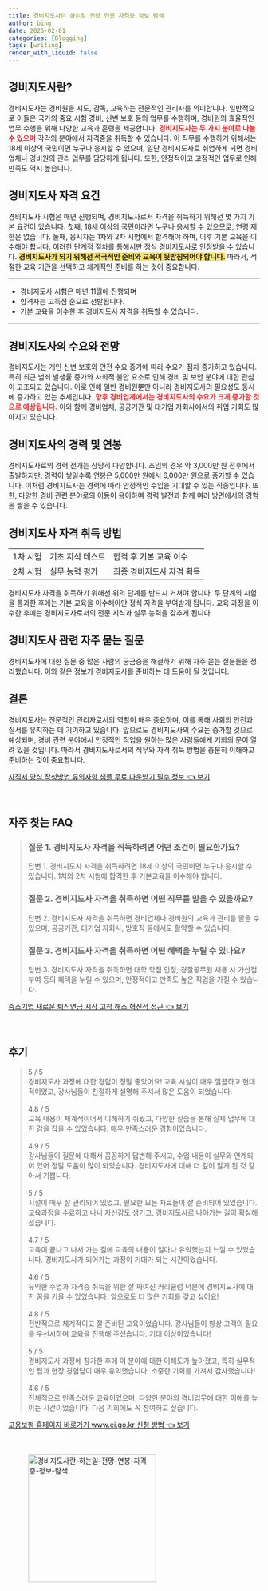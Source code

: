 ```yaml
---
title: 경비지도사란 하는일 전망 연봉 자격증 정보 탐색
author: bing
date: 2025-02-01
categories: [Blogging]
tags: [writing]
render_with_liquid: false
---
```



<h2 id='경비지도사란'>경비지도사란?</h2>

<p>경비지도사는 경비원을 지도, 감독, 교육하는 전문적인 관리자를 의미합니다. 일반적으로 이들은 국가의 중요 시험 경비, 신변 보호 등의 업무를 수행하며, 경비원의 효율적인 업무 수행을 위해 다양한 교육과 훈련을 제공합니다. <b><span style="color: #ee2323;">경비지도사는 두 가지 분야로 나눌 수 있으며</span></b> 각각의 분야에서 자격증을 취득할 수 있습니다. 이 직무를 수행하기 위해서는 18세 이상의 국민이면 누구나 응시할 수 있으며, 일단 경비지도사로 취업하게 되면 경비업체나 경비원의 관리 업무를 담당하게 됩니다. 또한, 안정적이고 고정적인 업무로 인해 만족도 역시 높습니다.</p>

<h2 id='경비지도사 자격 요건'>경비지도사 자격 요건</h2>

<p>경비지도사 시험은 매년 진행되며, 경비지도사로서 자격을 취득하기 위해선 몇 가지 기본 요건이 있습니다. 첫째, 18세 이상의 국민이라면 누구나 응시할 수 있으므로, 연령 제한은 없습니다. 둘째, 응시자는 1차와 2차 시험에서 합격해야 하며, 이후 기본 교육을 이수해야 합니다. 이러한 단계적 절차를 통해서만 정식 경비지도사로 인정받을 수 있습니다. <b><span style="background-color: #ffe066;">경비지도사가 되기 위해선 적극적인 준비와 교육이 뒷받침되어야 합니다.</span></b> 따라서, 적절한 교육 기관을 선택하고 체계적인 준비를 하는 것이 중요합니다.</p>

<hr />

<ul>
    <li>경비지도사 시험은 매년 11월에 진행되며</li>
    <li>합격자는 고득점 순으로 선발됩니다.</li>
    <li>기본 교육을 이수한 후 경비지도사 자격을 취득할 수 있습니다.</li>
</ul>

<hr />

<h2 id='경비지도사의 수요와 전망'>경비지도사의 수요와 전망</h2>

<p>경비지도사는 개인 신변 보호와 안전 수요 증가에 따라 수요가 점차 증가하고 있습니다. 특히 최근 범죄 발생률 증가와 사회적 불안 요소로 인해 경비 및 보안 분야에 대한 관심이 고조되고 있습니다. 이로 인해 일반 경비원뿐만 아니라 경비지도사의 필요성도 동시에 증가하고 있는 추세입니다. <b><span style="color: #ee2323;">향후 경비업계에서는 경비지도사의 수요가 크게 증가할 것으로 예상됩니다.</span></b> 이와 함께 경비업체, 공공기관 및 대기업 자회사에서의 취업 기회도 많아지고 있습니다.</p>

<h2 id='경비지도사의 경력 및 연봉'>경비지도사의 경력 및 연봉</h2>

<p>경비지도사로의 경력 전개는 상당히 다양합니다. 초임의 경우 약 3,000만 원 전후에서 출발하지만, 경력이 쌓일수록 연봉은 5,000만 원에서 6,000만 원으로 증가할 수 있습니다. 이처럼 경비지도사는 경력에 따라 안정적인 수입을 기대할 수 있는 직종입니다. 또한, 다양한 경비 관련 분야로의 이동이 용이하여 경력 발전과 함께 여러 방면에서의 경험을 쌓을 수 있습니다.</p>

<h2 id='경비지도사 자격 취득 방법'>경비지도사 자격 취득 방법</h2>

<table>
    <tr>
        <td>1차 시험</td>
        <td>기초 지식 테스트</td>
        <td>합격 후 기본 교육 이수</td>
    </tr>
    <tr>
        <td>2차 시험</td>
        <td>실무 능력 평가</td>
        <td>최종 경비지도사 자격 획득</td>
    </tr>
</table>

<p>경비지도사 자격을 취득하기 위해선 위의 단계를 반드시 거쳐야 합니다. 두 단계의 시험을 통과한 후에는 기본 교육을 이수해야만 정식 자격을 부여받게 됩니다. 교육 과정을 이수한 후에는 경비지도사로서의 전문 지식과 실무 능력을 갖추게 됩니다.</p>

<h2 id='경비지도사 관련 자주 묻는 질문'>경비지도사 관련 자주 묻는 질문</h2>

<p>경비지도사에 대한 질문 중 많은 사람의 궁금증을 해결하기 위해 자주 묻는 질문들을 정리했습니다. 이와 같은 정보가 경비지도사를 준비하는 데 도움이 될 것입니다.</p>

<h2 id='결론'>결론</h2>

<p>경비지도사는 전문적인 관리자로서의 역할이 매우 중요하며, 이를 통해 사회의 안전과 질서를 유지하는 데 기여하고 있습니다. 앞으로도 경비지도사의 수요는 증가할 것으로 예상되며, 경비 관련 분야에서 안정적인 직업을 원하는 많은 사람들에게 기회의 문이 열려 있을 것입니다. 따라서 경비지도사로서의 직무와 자격 취득 방법을 충분히 이해하고 준비하는 것이 중요합니다.</p>


<p><a class="click-button" title="사직서 양식 작성방법 유의사항 샘플 무료 다운받기 필수 정보" href="https://blackassets.github.io/posts/%EC%82%AC%EC%A7%81%EC%84%9C-%EC%96%91%EC%8B%9D-%EC%9E%91%EC%84%B1%EB%B0%A9%EB%B2%95-%EC%9C%A0%EC%9D%98%EC%82%AC%ED%95%AD-%EC%83%98%ED%94%8C-%EB%AC%B4%EB%A3%8C-%EB%8B%A4%EC%9A%B4%EB%B0%9B%EA%B8%B0-%ED%95%84%EC%88%98-%EC%A0%95%EB%B3%B4/" rel="dofollow">사직서 양식 작성방법 유의사항 샘플 무료 다운받기 필수 정보 👈 보기</a></p><br>
<h2 id='자주_찾는_FAQ'>자주 찾는 FAQ</h2>
<div itemscope="" itemtype="https://schema.org/FAQPage"> 
<blockquote> 
<div itemscope="" itemprop="mainEntity" itemtype="https://schema.org/Question"> 
<h3 itemprop="name">질문 1. 경비지도사 자격을 취득하려면 어떤 조건이 필요한가요?</h3> 
<div itemscope="" itemprop="acceptedAnswer" itemtype="https://schema.org/Answer"> 
<span itemprop="text"> 
<p>답변 1. 경비지도사 자격을 취득하려면 18세 이상의 국민이면 누구나 응시할 수 있습니다. 1차와 2차 시험에 합격한 후 기본교육을 이수해야 합니다.</p> 
</span> 
</div> 
</div> 

<div itemscope="" itemprop="mainEntity" itemtype="https://schema.org/Question"> 
<h3 itemprop="name">질문 2. 경비지도사 자격을 취득하면 어떤 직무를 맡을 수 있을까요?</h3> 
<div itemscope="" itemprop="acceptedAnswer" itemtype="https://schema.org/Answer"> 
<span itemprop="text"> 
<p>답변 2. 경비지도사 자격을 취득하면 경비업체나 경비원의 교육과 관리를 맡을 수 있으며, 공공기관, 대기업 자회사, 방호직 등에서도 활약할 수 있습니다.</p> 
</span> 
</div> 
</div> 

<div itemscope="" itemprop="mainEntity" itemtype="https://schema.org/Question"> 
<h3 itemprop="name">질문 3. 경비지도사 자격을 취득하면 어떤 혜택을 누릴 수 있나요?</h3> 
<div itemscope="" itemprop="acceptedAnswer" itemtype="https://schema.org/Answer"> 
<span itemprop="text"> 
<p>답변 3. 경비지도사 자격을 취득하면 대학 학점 인정, 경찰공무원 채용 시 가산점 부여 등의 혜택을 누릴 수 있으며, 안정적이고 만족도 높은 직업을 가질 수 있습니다.</p> 
</span> 
</div> 
</div> 
</blockquote> 
</div>
<p><a class="click-button" title="중소기업 새로운 퇴직연금 시장 고착 해소 혁신적 접근" href="https://blackassets.github.io/posts/%EC%A4%91%EC%86%8C%EA%B8%B0%EC%97%85-%EC%83%88%EB%A1%9C%EC%9A%B4-%ED%87%B4%EC%A7%81%EC%97%B0%EA%B8%88-%EC%8B%9C%EC%9E%A5-%EA%B3%A0%EC%B0%A9-%ED%95%B4%EC%86%8C-%ED%98%81%EC%8B%A0%EC%A0%81-%EC%A0%91%EA%B7%BC/" rel="dofollow">중소기업 새로운 퇴직연금 시장 고착 해소 혁신적 접근 👈 보기</a></p><br>
<h2 id='후기'>후기</h2>
<div itemscope itemtype="https://schema.org/Product">
  <blockquote>
  <div itemprop="review" itemscope itemtype="https://schema.org/Review">
      <div itemprop="reviewRating" itemscope itemtype="https://schema.org/Rating"> <span itemprop="ratingValue">5</span> / <span itemprop="bestRating">5</span> </div>
      <span itemprop="reviewBody">경비지도사 과정에 대한 경험이 정말 좋았어요! 교육 시설이 매우 깔끔하고 현대적이었고, 강사님들이 친절하게 설명해 주셔서 많은 도움이 되었습니다.</span>
  </div>
  <br>
  <div itemprop="review" itemscope itemtype="https://schema.org/Review">
      <div itemprop="reviewRating" itemscope itemtype="https://schema.org/Rating"> <span itemprop="ratingValue">4.8</span> / <span itemprop="bestRating">5</span> </div>
      <span itemprop="reviewBody">교육 내용이 체계적이어서 이해하기 쉬웠고, 다양한 실습을 통해 실제 업무에 대한 감을 잡을 수 있었습니다. 매우 만족스러운 경험이었습니다.</span>
  </div>
  <br>
  <div itemprop="review" itemscope itemtype="https://schema.org/Review">
      <div itemprop="reviewRating" itemscope itemtype="https://schema.org/Rating"> <span itemprop="ratingValue">4.9</span> / <span itemprop="bestRating">5</span> </div>
      <span itemprop="reviewBody">강사님들이 질문에 대해서 꼼꼼하게 답변해 주시고, 수업 내용이 실무와 연계되어 있어 정말 도움이 많이 되었습니다. 경비지도사에 대해 더 깊이 알게 된 것 같아서 기쁩니다.</span>
  </div>
  <br>
  <div itemprop="review" itemscope itemtype="https://schema.org/Review">
      <div itemprop="reviewRating" itemscope itemtype="https://schema.org/Rating"> <span itemprop="ratingValue">5</span> / <span itemprop="bestRating">5</span> </div>
      <span itemprop="reviewBody">시설이 매우 잘 관리되어 있었고, 필요한 모든 자료들이 잘 준비되어 있었습니다. 교육과정을 수료하고 나니 자신감도 생기고, 경비지도사로 나아가는 길이 확실해졌습니다.</span>
  </div>
  <br>
  <div itemprop="review" itemscope itemtype="https://schema.org/Review">
      <div itemprop="reviewRating" itemscope itemtype="https://schema.org/Rating"> <span itemprop="ratingValue">4.7</span> / <span itemprop="bestRating">5</span> </div>
      <span itemprop="reviewBody">교육이 끝나고 나서 가는 길에 교육의 내용이 얼마나 유익했는지 느낄 수 있었습니다. 경비지도사가 되어가는 과정이 기대가 되는 시간이었습니다.</span>
  </div>
  <br>
  <div itemprop="review" itemscope itemtype="https://schema.org/Review">
      <div itemprop="reviewRating" itemscope itemtype="https://schema.org/Rating"> <span itemprop="ratingValue">4.6</span> / <span itemprop="bestRating">5</span> </div>
      <span itemprop="reviewBody">유익한 수업과 자격증 취득을 위한 잘 짜여진 커리큘럼 덕분에 경비지도사에 대한 꿈을 키울 수 있었습니다. 앞으로도 더 많은 기회를 갖고 싶어요!</span>
  </div>
  <br>
  <div itemprop="review" itemscope itemtype="https://schema.org/Review">
      <div itemprop="reviewRating" itemscope itemtype="https://schema.org/Rating"> <span itemprop="ratingValue">4.8</span> / <span itemprop="bestRating">5</span> </div>
      <span itemprop="reviewBody">전반적으로 체계적이고 잘 준비된 교육이었습니다. 강사님들이 항상 고객의 필요를 우선시하며 교육을 진행해 주셨습니다. 기대 이상이었습니다!</span>
  </div>
  <br>
  <div itemprop="review" itemscope itemtype="https://schema.org/Review">
      <div itemprop="reviewRating" itemscope itemtype="https://schema.org/Rating"> <span itemprop="ratingValue">5</span> / <span itemprop="bestRating">5</span> </div>
      <span itemprop="reviewBody">경비지도사 과정에 참가한 후에 이 분야에 대한 이해도가 높아졌고, 특히 실무적인 팁과 현장 경험담이 매우 유익했습니다. 소중한 기회를 가져서 감사했습니다!</span>
  </div>
  <br>
  <div itemprop="review" itemscope itemtype="https://schema.org/Review">
      <div itemprop="reviewRating" itemscope itemtype="https://schema.org/Rating"> <span itemprop="ratingValue">4.6</span> / <span itemprop="bestRating">5</span> </div>
      <span itemprop="reviewBody">전체적으로 만족스러운 교육이었으며, 다양한 분야의 경비업무에 대한 이해를 높이는 시간이었습니다. 다음 기회에도 꼭 참여하고 싶습니다.</span>
  </div>
  </blockquote>
</div>
<p><a class="click-button" title="고용보험 홈페이지 바로가기 www.ei.go.kr 신청 방법" href="https://blackassets.github.io/posts/%EA%B3%A0%EC%9A%A9%EB%B3%B4%ED%97%98-%ED%99%88%ED%8E%98%EC%9D%B4%EC%A7%80-%EB%B0%94%EB%A1%9C%EA%B0%80%EA%B8%B0-www.ei.go.kr-%EC%8B%A0%EC%B2%AD-%EB%B0%A9%EB%B2%95/" rel="dofollow">고용보험 홈페이지 바로가기 www.ei.go.kr 신청 방법 👈 보기</a></p><br>
<figure class="image"><img src="https://blackassets.github.io/assets/img/thumbnail/경비지도사란-하는일-전망-연봉-자격증-정보-탐색.webp" alt="경비지도사란-하는일-전망-연봉-자격증-정보-탐색" width="256" height="256"></figure>